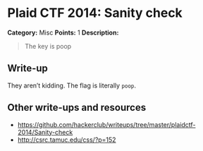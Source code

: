 # Plaid CTF 2014: Sanity check

**Category:** Misc
**Points:** 1
**Description:**

> The key is poop

## Write-up

They aren’t kidding. The flag is literally `poop`.

## Other write-ups and resources

* <https://github.com/hackerclub/writeups/tree/master/plaidctf-2014/Sanity-check>
* <http://csrc.tamuc.edu/css/?p=152>

